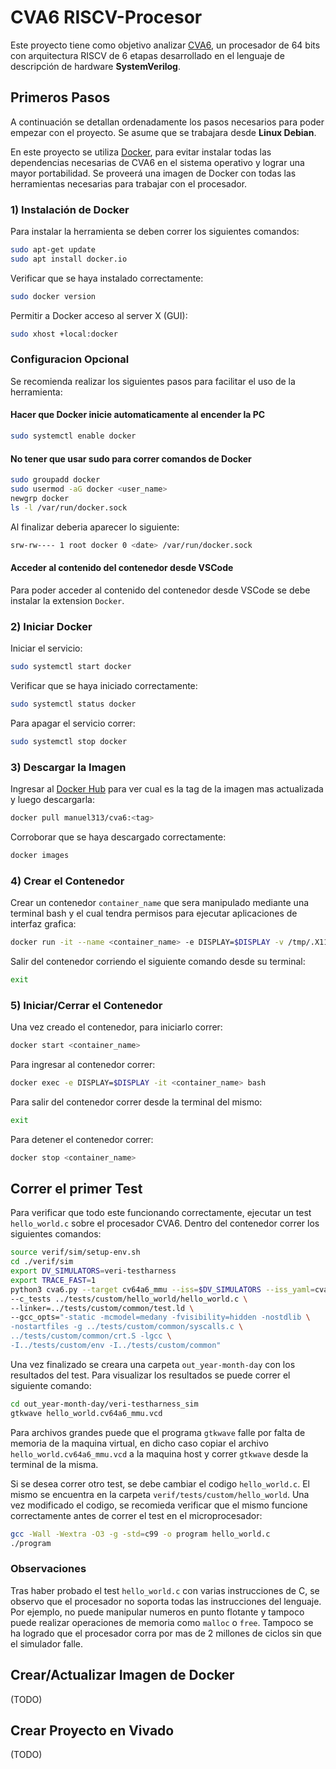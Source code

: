 # CVA6 RISCV-Procesor

Este proyecto tiene como objetivo analizar [CVA6](https://github.com/openhwgroup/cva6), un procesador de 64 bits con arquitectura RISCV de 6 etapas desarrollado en el lenguaje de descripción de hardware **SystemVerilog**. 

## Primeros Pasos

A continuación se detallan ordenadamente los pasos necesarios para poder empezar con el proyecto. Se asume que se trabajara desde **Linux Debian**.

En este proyecto se utiliza [Docker](https://www.docker.com/), para evitar instalar todas las dependencias necesarias de CVA6 en el sistema operativo y lograr una mayor portabilidad. Se proveerá una imagen de Docker con todas las herramientas necesarias para trabajar con el procesador.

### 1) Instalación de Docker

Para instalar la herramienta se deben correr los siguientes comandos:

```bash
sudo apt-get update
sudo apt install docker.io
```

Verificar que se haya instalado correctamente:

```bash
sudo docker version
```

Permitir a Docker acceso al server X (GUI):

```bash
sudo xhost +local:docker
```

### Configuracion Opcional

Se recomienda realizar los siguientes pasos para facilitar el uso de la herramienta:

#### Hacer que Docker inicie automaticamente al encender la PC

```bash
sudo systemctl enable docker 
```

#### No tener que usar sudo para correr comandos de Docker

```bash
sudo groupadd docker
sudo usermod -aG docker <user_name>
newgrp docker
ls -l /var/run/docker.sock
```

Al finalizar deberia aparecer lo siguiente:

```bash
srw-rw---- 1 root docker 0 <date> /var/run/docker.sock
```

#### Acceder al contenido del contenedor desde VSCode

Para poder acceder al contenido del contenedor desde VSCode se debe instalar la extension `Docker`.

### 2) Iniciar Docker

Iniciar el servicio:

```bash
sudo systemctl start docker
```

Verificar que se haya iniciado correctamente:

```bash
sudo systemctl status docker
```

Para apagar el servicio correr:

```bash
sudo systemctl stop docker
```

### 3) Descargar la Imagen

Ingresar al [Docker Hub](https://hub.docker.com/r/manuel313/cva6/tags) para ver cual es la tag de la imagen mas actualizada y luego descargarla:

```bash
docker pull manuel313/cva6:<tag>
```

Corroborar que se haya descargado correctamente:

```bash
docker images
```

### 4) Crear el Contenedor

Crear un contenedor `container_name` que sera manipulado mediante una terminal bash y el cual tendra permisos para ejecutar aplicaciones de interfaz grafica:

```bash
docker run -it --name <container_name> -e DISPLAY=$DISPLAY -v /tmp/.X11-unix:/tmp/.X11-unix manuel313/cva6:<tag> bash
```

Salir del contenedor corriendo el siguiente comando desde su terminal:
    
```bash
exit
```

### 5) Iniciar/Cerrar el Contenedor

Una vez creado el contenedor, para iniciarlo correr:

```bash
docker start <container_name>
```

Para ingresar al contenedor correr:

```bash
docker exec -e DISPLAY=$DISPLAY -it <container_name> bash
```

Para salir del contenedor correr desde la terminal del mismo:

```bash
exit
```

Para detener el contenedor correr:

```bash
docker stop <container_name>
```

## Correr el primer Test

Para verificar que todo este funcionando correctamente, ejecutar un test `hello_world.c` sobre el procesador CVA6. Dentro del contenedor correr los siguientes comandos:

```bash
source verif/sim/setup-env.sh
cd ./verif/sim
export DV_SIMULATORS=veri-testharness
export TRACE_FAST=1
python3 cva6.py --target cv64a6_mmu --iss=$DV_SIMULATORS --iss_yaml=cva6.yaml \
--c_tests ../tests/custom/hello_world/hello_world.c \
--linker=../tests/custom/common/test.ld \
--gcc_opts="-static -mcmodel=medany -fvisibility=hidden -nostdlib \
-nostartfiles -g ../tests/custom/common/syscalls.c \
../tests/custom/common/crt.S -lgcc \
-I../tests/custom/env -I../tests/custom/common"
```

Una vez finalizado se creara una carpeta `out_year-month-day` con los resultados del test. Para visualizar los resultados se puede correr el siguiente comando:

```bash
cd out_year-month-day/veri-testharness_sim
gtkwave hello_world.cv64a6_mmu.vcd
```

Para archivos grandes puede que el programa `gtkwave` falle por falta de memoria de la maquina virtual, en dicho caso copiar el archivo `hello_world.cv64a6_mmu.vcd` a la maquina host y correr `gtkwave` desde la terminal de la misma.

Si se desea correr otro test, se debe cambiar el codigo `hello_world.c`. El mismo se encuentra en la carpeta `verif/tests/custom/hello_world`. Una vez modificado el codigo, se recomieda verificar que el mismo funcione correctamente antes de correr el test en el microprocesador:

```bash
gcc -Wall -Wextra -O3 -g -std=c99 -o program hello_world.c
./program
```

### Observaciones

Tras haber probado el test `hello_world.c` con varias instrucciones de C, se observo que el procesador no soporta todas las instrucciones del lenguaje. Por ejemplo, no puede manipular numeros en punto flotante y tampoco puede realizar operaciones de memoria como `malloc` o `free`. Tampoco se ha logrado que el procesador corra por mas de 2 millones de ciclos sin que el simulador falle.

## Crear/Actualizar Imagen de Docker

(TODO)

## Crear Proyecto en Vivado

(TODO)
